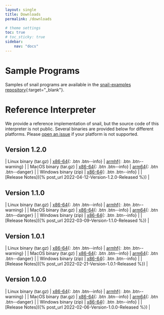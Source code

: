 ```yaml
---
layout: single
title: Downloads
permalink: /downloads

# theme settings
toc: true
# toc_sticky: true
sidebar:
    nav: "docs"
---
```


# Sample Programs
Samples of snail programs are available in the [snail-examples
repository](https://github.com/snail-language/snail-examples){:target="_blank"}.
# Reference Interpreter

We provide a reference implementation of snail, but the source code of this
interpreter is not public.  Several binaries are provided below for different
platforms.  Please [open an
issue](https://github.com/snail-language/snail-language.github.io/issues) if
your platform is not supported.

## Version 1.2.0


| Linux binary (tar.gz) | [x86-64](/assets/releases/1.2.0/snail-1.2.0-linux-x86_64.tar.gz){: .btn .btn--info} | [armhf](/assets/releases/1.2.0/snail-1.2.0-linux-armhf.tar.gz){: .btn .btn--warning} |
| MacOS binary (tar.gz) | [x86-64](/assets/releases/1.2.0/snail-1.2.0-macos-x86_64.tar.gz){: .btn .btn--info} | [arm64](/assets/releases/1.2.0/snail-1.2.0-macos-arm64.tar.gz){: .btn .btn--danger} |
| Windows binary (zip) | [x86-64](/assets/releases/1.2.0/snail-1.2.0-win-x86_64.zip){: .btn .btn--info} |
| [Release Notes]({% post_url 2022-04-12-Version-1.2.0-Released %}) |

## Version 1.1.0


| Linux binary (tar.gz) | [x86-64](/assets/releases/1.1.0/snail-1.1.0-linux-x86_64.tar.gz){: .btn .btn--info} | [armhf](/assets/releases/1.1.0/snail-1.1.0-linux-armhf.tar.gz){: .btn .btn--warning} |
| MacOS binary (tar.gz) | [x86-64](/assets/releases/1.1.0/snail-1.1.0-macos-x86_64.tar.gz){: .btn .btn--info} | [arm64](/assets/releases/1.1.0/snail-1.1.0-macos-arm64.tar.gz){: .btn .btn--danger} |
| Windows binary (zip) | [x86-64](/assets/releases/1.1.0/snail-1.1.0-win-x86_64.zip){: .btn .btn--info} |
| [Release Notes]({% post_url 2022-03-09-Version-1.1.0-Released %}) |

## Version 1.0.1


| Linux binary (tar.gz) | [x86-64](/assets/releases/1.0.1/snail-1.0.1-linux-x86_64.tar.gz){: .btn .btn--info} | [armhf](/assets/releases/1.0.1/snail-1.0.1-linux-armhf.tar.gz){: .btn .btn--warning} |
| MacOS binary (tar.gz) | [x86-64](/assets/releases/1.0.1/snail-1.0.1-macos-x86_64.tar.gz){: .btn .btn--info} | [arm64](/assets/releases/1.0.1/snail-1.0.1-macos-arm64.tar.gz){: .btn .btn--danger} |
| Windows binary (zip) | [x86-64](/assets/releases/1.0.1/snail-1.0.1-win-x86_64.zip){: .btn .btn--info} |
| [Release Notes]({% post_url 2022-02-21-Version-1.0.1-Released %}) |

## Version 1.0.0

| Linux binary (tar.gz) | [x86-64](/assets/releases/1.0.0/snail-1.0.0-linux-x86_64.tar.gz){: .btn .btn--info} | [armhf](/assets/releases/1.0.0/snail-1.0.0-linux-armhf.tar.gz){: .btn .btn--warning} |
| MacOS binary (tar.gz) | [x86-64](/assets/releases/1.0.0/snail-1.0.0-macos-x86_64.tar.gz){: .btn .btn--info} | [arm64](/assets/releases/1.0.0/snail-1.0.0-macos-arm64.tar.gz){: .btn .btn--danger} |
| Windows binary (zip) | [x86-64](/assets/releases/1.0.0/snail-1.0.0-win-x86_64.zip){: .btn .btn--info} |
| [Release Notes]({% post_url 2022-02-06-Version-1.0.0-Released %}) |